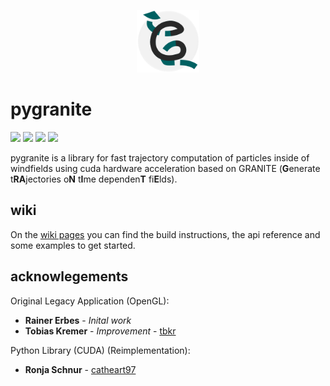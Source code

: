 <p align="center">
<img src="assets/granite.png" width="100"/>
</p>

# pygranite

![](https://github.com/catheart97/pygranite/actions/workflows/build.yml/badge.svg)
![](https://img.shields.io/github/v/release/catheart97/pygranite?label=Latest%20Release)
![](https://img.shields.io/github/license/catheart97/pygranite?label=License)
![](https://img.shields.io/badge/Platform-Windows%20%7C%20Linux-red)

pygranite is a library for fast trajectory computation of particles inside of windfields using cuda hardware acceleration based on GRANITE (**G**enerate t**RA**jectories o**N** t**I**me dependen**T** fi**E**lds).

## wiki

On the [wiki pages](https://github.com/catheart97/pygranite/wiki) you can find the build instructions, the api reference and some examples to get started.

## acknowlegements

Original Legacy Application (OpenGL):
* **Rainer Erbes** - *Inital work* 
* **Tobias Kremer** - *Improvement* - [tbkr](https://github.com/tbkr)

Python Library (CUDA) (Reimplementation):
* **Ronja Schnur** - [catheart97](https://github.com/catheart97)
